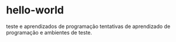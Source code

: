 # hello-world
teste e aprendizados de programação 
tentativas de aprendizado  de programação  e ambientes de teste.
